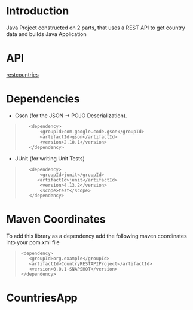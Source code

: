 <h1>Introduction</h1>

Java Project constructed on 2 parts, that uses a REST API to get country data and builds Java Application

<h1>API</h1>

[restcountries](https://restcountries.com/)

<h1>Dependencies</h1>

* Gson (for the JSON -> POJO Deserialization).
>        <dependency>
>            <groupId>com.google.code.gson</groupId>
>            <artifactId>gson</artifactId>
>            <version>2.10.1</version>
>        </dependency>

* JUnit (for writing Unit Tests)
>        <dependency>
>            <groupId>junit</groupId>
>           <artifactId>junit</artifactId>
>            <version>4.13.2</version>
>            <scope>test</scope>
>        </dependency>

<h1>Maven Coordinates</h1>
To add this library as a dependency add the following maven coordinates into your pom.xml file

>	  <dependency>
>        <groupId>org.example</groupId>
>        <artifactId>CountryRESTAPIProject</artifactId>
>        <version>0.0.1-SNAPSHOT</version>
>     </dependency>
# CountriesApp
